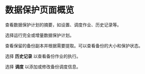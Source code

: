 数据保护页面概览
================

查看数据保护计划的摘要，如设置、调度作业、历史记录等。

选择运行完全或增量数据保护计划。

查看保留的备份副本并根据需要提取。可以查看备份的大小和保护状态。

选择 **历史记录** 以查看备份作业的执行。

选择 **调度** 以添加或修改备份调度信息。
